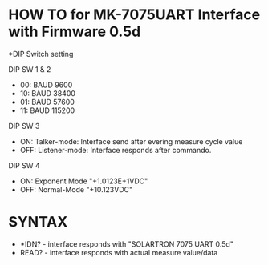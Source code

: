 # HOW TO for  MK-7075UART Interface with Firmware 0.5d

*DIP Switch setting

DIP SW 1 & 2 
 - 00: BAUD 9600
 - 10: BAUD 38400
 - 01: BAUD 57600
 - 11: BAUD 115200

DIP SW 3
 - ON: Talker-mode: Interface send after evering measure cycle value
 - OFF: Listener-mode: Interface responds after commando.

DIP SW 4
 - ON:  Exponent Mode  "+1.0123E+1VDC"
 - OFF:  Normal-Mode  "+10.123VDC"

# SYNTAX

 - *IDN?  -  interface responds with "SOLARTRON 7075 UART 0.5d"
 - READ?  -  interface responds with actual measure value/data
